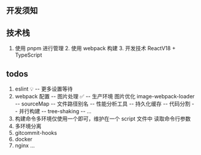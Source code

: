 
## 开发须知

## 技术栈
  1. 使用 pnpm 进行管理
	2. 使用 webpack 构建
	3. 开发技术 ReactV18 + TypeScript

## todos
1. eslint 💡
	-- 更多设置等待 
2. webpack 配置 
	-- 图片处理 ✅
	-- 生产环境 图片优化 image-webpack-loader
	-- sourceMap 
	-- 文件路径别名
	-- 性能分析工具
	-- 持久化缓存
	-- 代码分割
	-- 并行构建
	-- tree-shaking
	-- ...
3. 构建命令多环境仅使用一个即可，维护在一个 script 文件中 读取命令行参数
4. 多环境分离
5. gitcommit-hooks
6. docker
7. nginx
...